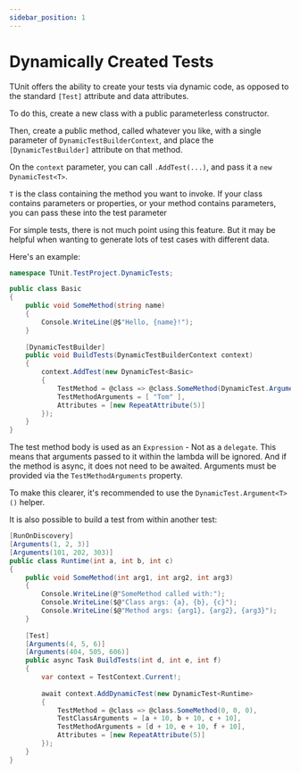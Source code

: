 ```yaml
---
sidebar_position: 1
---
```


# Dynamically Created Tests

TUnit offers the ability to create your tests via dynamic code, as opposed to the standard `[Test]` attribute and data attributes.

To do this, create a new class with a public parameterless constructor.

Then, create a public method, called whatever you like, with a single parameter of `DynamicTestBuilderContext`, and place the `[DynamicTestBuilder]` attribute on that method.

On the `context` parameter, you can call `.AddTest(...)`, and pass it a `new DynamicTest<T>`.

`T` is the class containing the method you want to invoke.
If your class contains parameters or properties, or your method contains parameters, you can pass these into the test parameter

For simple tests, there is not much point using this feature. But it may be helpful when wanting to generate lots of test cases with different data.

Here's an example:

```csharp
namespace TUnit.TestProject.DynamicTests;

public class Basic
{
    public void SomeMethod(string name)
    {
        Console.WriteLine(@$"Hello, {name}!");
    }
    
    [DynamicTestBuilder]
    public void BuildTests(DynamicTestBuilderContext context)
    {
        context.AddTest(new DynamicTest<Basic>
        {
            TestMethod = @class => @class.SomeMethod(DynamicTest.Argument<string>()),
            TestMethodArguments = [ "Tom" ],
            Attributes = [new RepeatAttribute(5)]
        });
    }
}
```

The test method body is used as an `Expression` - Not as a `delegate`. This means that arguments passed to it within the lambda will be ignored. And if the method is async, it does not need to be awaited.
Arguments must be provided via the `TestMethodArguments` property.

To make this clearer, it's recommended to use the `DynamicTest.Argument<T>()` helper.

It is also possible to build a test from within another test:

```csharp
[RunOnDiscovery]
[Arguments(1, 2, 3)]
[Arguments(101, 202, 303)]
public class Runtime(int a, int b, int c)
{
    public void SomeMethod(int arg1, int arg2, int arg3)
    {
        Console.WriteLine(@"SomeMethod called with:");
        Console.WriteLine($@"Class args: {a}, {b}, {c}");
        Console.WriteLine($@"Method args: {arg1}, {arg2}, {arg3}");
    }
    
    [Test]
    [Arguments(4, 5, 6)]
    [Arguments(404, 505, 606)]
    public async Task BuildTests(int d, int e, int f)
    {
        var context = TestContext.Current!;
        
        await context.AddDynamicTest(new DynamicTest<Runtime>
        {
            TestMethod = @class => @class.SomeMethod(0, 0, 0),
            TestClassArguments = [a + 10, b + 10, c + 10],
            TestMethodArguments = [d + 10, e + 10, f + 10],
            Attributes = [new RepeatAttribute(5)]
        });
    }
}
```